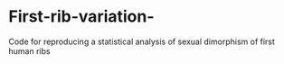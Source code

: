 # First-rib-variation-
Code for reproducing a statistical analysis of sexual dimorphism of first human ribs
